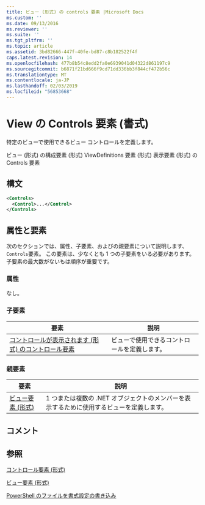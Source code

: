 ```yaml
---
title: ビュー (形式) の controls 要素 |Microsoft Docs
ms.custom: ''
ms.date: 09/13/2016
ms.reviewer: ''
ms.suite: ''
ms.tgt_pltfrm: ''
ms.topic: article
ms.assetid: 3bd82666-447f-40fe-bd87-c8b182522f4f
caps.latest.revision: 14
ms.openlocfilehash: 477b8b54c8edd2fa0e6939041d04322d861197c9
ms.sourcegitcommit: b6871f21bd666f9cd71dd336bb3f844cf472b56c
ms.translationtype: MT
ms.contentlocale: ja-JP
ms.lasthandoff: 02/03/2019
ms.locfileid: "56853668"
---
```

# <a name="controls-element-for-view-format"></a>View の Controls 要素 (書式)

特定のビューで使用できるビュー コントロールを定義します。

ビュー (形式) の構成要素 (形式) ViewDefinitions 要素 (形式) 表示要素 (形式) の Controls 要素

## <a name="syntax"></a>構文

```xml
<Controls>
  <Control>...</Control>
</Controls>
```

## <a name="attributes-and-elements"></a>属性と要素

次のセクションでは、属性、子要素、およびの親要素について説明します、`Controls`要素。 この要素は、少なくとも 1 つの子要素をいる必要があります。 子要素の最大数がないもは順序が重要です。

### <a name="attributes"></a>属性

なし。

### <a name="child-elements"></a>子要素

|要素|説明|
|-------------|-----------------|
|[コントロールが表示されます (形式) のコントロール要素](./control-element-for-controls-for-view-format.md)|ビューで使用できるコントロールを定義します。|

### <a name="parent-elements"></a>親要素

|要素|説明|
|-------------|-----------------|
|[ビュー要素 (形式)](./view-element-format.md)|1 つまたは複数の .NET オブジェクトのメンバーを表示するために使用するビューを定義します。|

## <a name="remarks"></a>コメント

## <a name="see-also"></a>参照

[コントロール要素 (形式)](./control-element-for-controls-for-view-format.md)

[ビュー要素 (形式)](./view-element-format.md)

[PowerShell のファイルを書式設定の書き込み](./writing-a-powershell-formatting-file.md)
